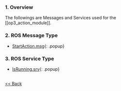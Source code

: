 ### 1. Overview
The followings are Messages and Services used for the [[op3_action_module]].  

### 2. ROS Message Type
* [StartAction.msg]{: .popup}

### 3. ROS Service Type
* [IsRunning.srv]{: .popup}

<br>[&lt;&lt; Back]

[StartAction.msg]:/docs/en/popup/op3_StartAction.msg/
[IsRunning.srv]:/docs/en/popup/op3_IsRunning.srv/
[&lt;&lt; Back]:[ROBOTIS-OP3-msgs.md]

